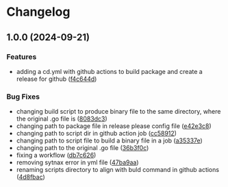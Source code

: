 # Changelog

## 1.0.0 (2024-09-21)


### Features

* adding a cd.yml with github actions to build package and create a release for github ([f4c644d](https://github.com/sshaparenko/falcon/commit/f4c644d5cb04ba9a9475f4885a3d0700e857cfbc))


### Bug Fixes

* changing build script to produce binary file to the same directory, where the original .go file is ([8083dc3](https://github.com/sshaparenko/falcon/commit/8083dc3b218ba917b0165189cc83139bb13e4ef4))
* changing path to package file in release please config file ([e42e3c8](https://github.com/sshaparenko/falcon/commit/e42e3c88fbafa6b80a9658f7a1da2b6cc6ae582d))
* changing path to script dir in github action job ([cc58912](https://github.com/sshaparenko/falcon/commit/cc5891204a4218d36913b0233d691340c2b425db))
* changing path to script file to build a binary file in a job ([a35337e](https://github.com/sshaparenko/falcon/commit/a35337e06484d1b8dad51fba22d87a09272451fd))
* changing path to the original .go file ([36b3f0c](https://github.com/sshaparenko/falcon/commit/36b3f0c2a207e011c44fdbf813e13a4a0af22456))
* fixing a workflow ([db7c626](https://github.com/sshaparenko/falcon/commit/db7c626dd9f0e5731c143151a3df0b988a082412))
* removing sytnax error in yml file ([47ba9aa](https://github.com/sshaparenko/falcon/commit/47ba9aa79a516f9f886e411c6c7431249deded6b))
* renaming scripts directory to align with buld command in github actions ([4d8fbac](https://github.com/sshaparenko/falcon/commit/4d8fbaceb9855f2f5ba405560f1c30a34a43dfb1))
